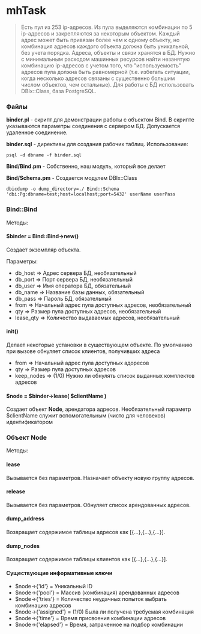 # mhTask
>Есть пул из 253 ip-адресов. Из пула выделяются комбинации по 5 ip-адресов и закрепляются за некоторым объектом. Каждый адрес может быть привязан более чем к одному объекту, но комбинация адресов каждого объекта должна быть уникальной, без учета порядка. Адреса, объекты и связи хранятся в БД. Нужно с минимальным расходом машинных ресурсов найти незанятую комбинацию ip-адресов с учетом того, что "используемость" адресов пула должна быть равномерной (т.е. избегать ситуации, когда несколько адресов связаны с существенно большим числом объектов, чем остальные). Для работы с БД использовать DBIx::Class, база PostgreSQL.
### Файлы
**binder.pl** - скрипт для демонстрации работы с объектом Bind. В скрипте указываются параметры соединения с сервером БД. Допускается удаленное соединение.

**binder.sql** - директивы для создания рабочих таблиц. Использование: 

    psql -d dbname -f binder.sql
    
 **Bind/Bind.pm** - Собственно, наш модуль, который все делает
 
 **Bind/Schema.pm** - Создается модулем DBIx::Class
 
    dbicdump -o dump_directory=./ Bind::Schema 'dbi:Pg:dbname=test;host=localhost;port=5432' userName userPass
 ### Bind::Bind
 Методы:
 #### $binder = Bind::Bind->new()
 Создает экземпляр объекта.
 
 Параметры:
- db_host => Адрес сервера БД, необязательный
- db_port => Порт сервера БД, необязательный
- db_user => Имя оператора БД, обязательный
- db_name => Название базы данных, обязательный
- db_pass => Пароль БД, обязательный
- from => Начальный адрес пула доступных адресов, необязательный
- qty => Размер пула доступных адресов, необязательный
- lease_qty => Количество выдаваемых адресов, необязательный
#### init()
Делает некоторые установки в существующем объекте. По умолчанию при вызове обнуляет список клиентов, получивших адреса
- from => Начальный адрес пула доступных адоресов
- qty => Размер пула доступных адресов
- keep_nodes => (1/0) Нужно ли обнулять список выданных комплектов адресов
#### $node = $binder->lease( $clientName )
Создает объект **Node**, арендатора адресов. Необязательный параметр $clientName служит вспомогательным (чисто для человеков) идентификатором 
### Объект Node
Методы:
#### lease
Вызывается без параметров. Назначает объекту новую группу адресов.
#### release
Вызывается без параметров. Обнуляет список арендованных адресов.
#### dump_address
Возвращает содержимое таблицы адресов как [{...},{...},{...}].
#### dump_nodes
Возвращает содержимое таблицы клиентов как [{...},{...},{...}].
#### Существующие информативные ключи
- $node->{'id'} = Уникальный ID
- $node->{'pool'} = Массив (комбинация) арендованных адресов
- $node->{'tries'} = Количество неудачных попыток выбрать комбинацию адресов
- $node->{'assigned'} = (1/0) Была ли получена требуемая комбинация
- $node->{'time'} = Время присвоения комбинации адресов
- $node->{'elapsed'} = Время, затраченное на подбор комбинации

